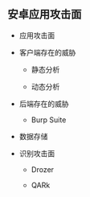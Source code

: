 ## 安卓应用攻击面

* 应用攻击面

* 客户端存在的威胁

    * 静态分析

    * 动态分析

* 后端存在的威胁

	* Burp Suite

* 数据存储

* 识别攻击面

    * Drozer

    * QARk

